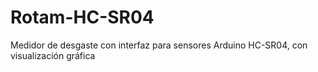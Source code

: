# Rotam-HC-SR04
Medidor de desgaste con interfaz para sensores Arduino HC-SR04, con visualización gráfica
